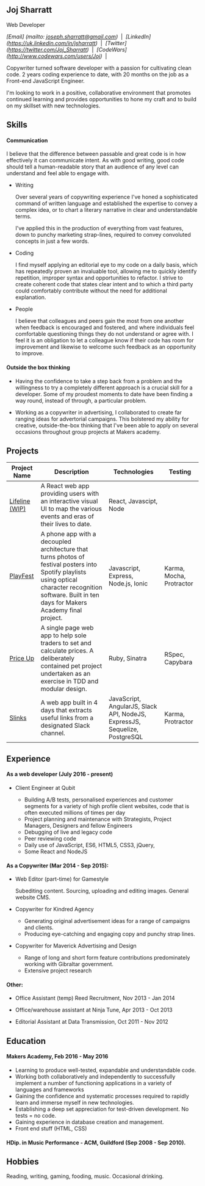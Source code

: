 ## Joj Sharratt

Web Developer

_[Email] (mailto: joseph.sharratt@gmail.com)_ &nbsp;|&nbsp;
_[LinkedIn] (https://uk.linkedin.com/in/jsharratt)_ &nbsp;|&nbsp;
_[Twitter] (https://twitter.com/Joj_Sharratt)_ &nbsp;|&nbsp;
_[CodeWars] (http://www.codewars.com/users/Joj)_ &nbsp;|&nbsp;

Copywriter turned software developer with a passion for cultivating clean code. 2 years coding experience to date, with 20 months on the job as a Front-end JavaScript Engineer.

I'm looking to work in a positive, collaborative environment that promotes continued learning and provides opportunities to hone my craft and to build on my skillset with new technologies.


## Skills

#### Communication

I believe that the difference between passable and great code is in how effectively it can communicate intent. As with good writing, good code should tell a human-readable story that an audience of any level can understand and feel able to engage with.

* Writing

  Over several years of copywriting experience I've honed a sophisticated command of written language and established the expertise to convey a complex idea, or to chart a literary narrative in clear and understandable terms.

  I've applied this in the production of everything from vast features, down to punchy marketing strap-lines, required to convey convoluted concepts in just a few words.

* Coding

  I find myself applying an editorial eye to my code on a daily basis, which has repeatedly proven an invaluable tool, allowing me to quickly identify repetition, improper syntax and opportunities to refactor. I strive to create coherent code that states clear intent and to which a third party could comfortably contribute without the need for additional explanation.

* People

  I believe that colleagues and peers gain the most from one another when feedback is encouraged and fostered, and where individuals feel comfortable questioning things they do not understand or agree with. I feel it is an obligation to let a colleague know if their code has room for improvement and likewise to welcome such feedback as an opportunity to improve.


#### Outside the box thinking

  - Having the confidence to take a step back from a problem and the willingness to try a completely different approach is a crucial skill for a developer. Some of my proudest moments to date have been finding a way round, instead of through, a particular problem.

  - Working as a copywriter in advertising, I collaborated to create far ranging ideas for advertorial campaigns. This bolstered my ability for creative, outside-the-box thinking that I've been able to apply on several occasions throughout group projects at Makers academy.

## Projects


Project Name | Description | Technologies | Testing
--- | --- | --- | ---
[Lifeline (WIP)](https://github.com/JojSh/lifeline) | A React web app providing users with an interactive visual UI to map the various events and eras of their lives to date.  | React, Javascipt, Node
[PlayFest](https://github.com/JojSh/playfest) | A phone app with a decoupled architecture that turns photos of festival posters into Spotify playlists using optical character recognition software. Built in ten days for Makers Academy final project. | Javascript, Express, Node.js, Ionic  | Karma, Mocha, Protractor
[Price Up](https://github.com/JojSh/price_up) | A single page web app to help sole traders to set and calculate prices. A deliberately contained pet project undertaken as an exercise in TDD and modular design. | Ruby, Sinatra | RSpec, Capybara
[Slinks](https://github.com/JojSh/slinks) | A web app built in 4 days that extracts useful links from a designated Slack channel. | JavaScript, AngularJS, Slack API, NodeJS, ExpressJS, Sequelize, PostgreSQL | Karma, Protractor



## Experience

#### As a web developer (July 2016 - present)

* Client Engineer at Qubit

  - Building A/B tests, personalised experiences and customer segments for a variety of high profile client websites, code that is often executed millions of times per day
  - Project planning and maintenance with Strategists, Project Managers, Designers and fellow Engineers
  - Debugging of live and legacy code
  - Peer reviewing code
  - Daily use of JavaScript, ES6, HTML5, CSS3, jQuery,
  - Some React and NodeJS

#### As a Copywriter (Mar 2014 - Sep 2015):

* Web Editor (part-time) for Gamestyle

  Subediting content. Sourcing, uploading and editing images. General website CMS.

* Copywriter for Kindred Agency

  - Generating original advertisement ideas for a range of campaigns and clients.
  - Producing eye-catching and engaging copy and punchy strap lines.

* Copywriter for Maverick Advertising and Design

  - Range of long and short form feature contributions predominately working with Gibraltar government.
  - Extensive project research

#### Other:

* Office Assistant (temp) Reed Recruitment, Nov 2013 - Jan 2014

* Office/warehouse assistant at Ninja Tune, Apr 2013 - Oct 2013

* Editorial Assistant at Data Transmission, Oct 2011 - Nov 2012


## Education

#### Makers Academy, Feb 2016 - May 2016

- Learning to produce well-tested, expandable and understandable code.
- Working both collaboratively and independently to successfully implement a number of functioning applications in a variety of languages and frameworks
- Gaining the confidence and systematic processes required to rapidly learn and immerse myself in new technologies.
- Establishing a deep set appreciation for test-driven development. No tests = no code.
- Gaining experience in database creation and management.
- Front end stuff (HTML, CSS)

#### HDip. in Music Performance - ACM, Guildford (Sep 2008 - Sep 2010).

## Hobbies

Reading, writing, gaming, fooding, music. Occasional drinking.
